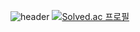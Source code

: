 ![header](https://capsule-render.vercel.app/api?type=waving&color=auto&height=300&section=header&text=Developer%20KSB&fontSize=90)
[![Solved.ac
프로필](http://mazassumnida.wtf/api/v2/generate_badge?boj=developer_ksb)](https://solved.ac/developer_ksb)
